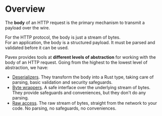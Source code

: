 # Overview

The **body** of an HTTP request is the primary mechanism to transmit a payload over the wire.  

For the HTTP protocol, the body is just a stream of bytes.  
For an application, the body is a structured payload.
It must be parsed and validated before it can be used.

Pavex provides tools at **different levels of abstraction** for working with the body of an HTTP request.
Going from the highest to the lowest level of abstraction, we have:

- [Deserializers](deserializers/index.md). 
  They transform the body into a Rust type, taking care of parsing, basic validation and security safeguards.
- [Byte wrappers](byte_wrappers.md).
  A safe interface over the underlying stream of bytes. 
  They provide safeguards and conveniences, but they don't do any parsing.
- [Raw access](../wire_data.md#rawincomingbody).
  The raw stream of bytes, straight from the network to your code. 
  No parsing, no safeguards, no conveniences.